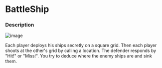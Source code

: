 # BattleShip

### Description

![image](https://github.com/jorgelameiras/BattleShip/assets/66096179/c88df601-b4c7-40fd-b18a-890b7a0a7fed)

Each player deploys his ships secretly on a square grid. Then each player shoots at the other's grid by calling a location. The defender responds by "Hit!" or "Miss!". You try to deduce where the enemy ships are and sink them.
